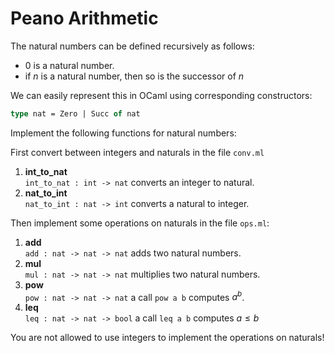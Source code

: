 # Peano Arithmetic
The natural numbers can be defined recursively as follows:

- 0 is a natural number.
- if $n$ is a natural number, then so is the successor of $n$

We can easily represent this in OCaml using corresponding constructors:

```Ocaml
type nat = Zero | Succ of nat
```

Implement the following functions for natural numbers:

First convert between integers and naturals in the file `conv.ml`

1. **int_to_nat**  
    `int_to_nat : int -> nat` converts an integer to natural.
2. **nat_to_int**  
    `nat_to_int : nat -> int` converts a natural to integer.

Then implement some operations on naturals in the file `ops.ml`:

1. **add**  
    `add : nat -> nat -> nat` adds two natural numbers.
2. **mul**  
    `mul : nat -> nat -> nat` multiplies two natural numbers.
3. **pow**  
    `pow : nat -> nat -> nat` a call `pow a b` computes $a^b$.
4. **leq**  
    `leq : nat -> nat -> bool` a call `leq a b` computes $a\leq b$

You are not allowed to use integers to implement the operations on naturals!